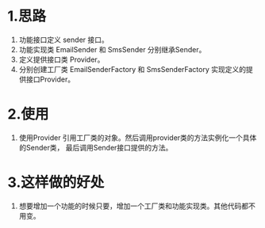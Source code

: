 # 1.思路
1. 功能接口定义 sender 接口。
2. 功能实现类 EmailSender 和 SmsSender 分别继承Sender。
3. 定义提供接口类 Provider。
4. 分别创建工厂类 EmailSenderFactory 和 SmsSenderFactory 实现定义的提供接口Provider。

# 2.使用
1. 使用Provider 引用工厂类的对象。然后调用provider类的方法实例化一个具体的Sender类，
最后调用Sender接口提供的方法。

# 3.这样做的好处
1. 想要增加一个功能的时候只要，增加一个工厂类和功能实现类。其他代码都不用变。
